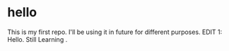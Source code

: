 # hello
This is my first repo. I'll be using it in future for different purposes.
 EDIT 1: Hello. Still Learning .
